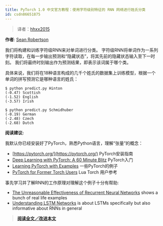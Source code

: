 ```yaml
---
title: PyTorch 1.0 中文官方教程：使用字符级别特征的 RNN 网络进行姓氏分类
id: csdn86651875
---
```


> 译者：[hhxx2015](https://github.com/hhxx2015)

**作者**: [Sean Robertson](https://github.com/spro/practical-pytorch)

我们将构建和训练字符级RNN来对单词进行分类。 字符级RNN将单词作为一系列字符读取，在每一步输出预测和“隐藏状态”，将其先前的隐藏状态输入至下一时刻。 我们将最终时刻输出作为预测结果，即表示该词属于哪个类。

具体来说，我们将在18种语言构成的几千个姓氏的数据集上训练模型，根据一个单词的拼写预测它是哪种语言的姓氏：

```
$ python predict.py Hinton
(-0.47) Scottish
(-1.52) English
(-3.57) Irish

$ python predict.py Schmidhuber
(-0.19) German
(-2.48) Czech
(-2.68) Dutch 
```

**阅读建议:**

我默认你已经安装好了PyTorch，熟悉Python语言，理解“张量”的概念：

*   [https://pytorch.org/](https://pytorch.org/) PyTorch安装指南
*   [Deep Learning with PyTorch: A 60 Minute Blitz](../beginner/deep_learning_60min_blitz.html) PyTorch入门
*   [Learning PyTorch with Examples](../beginner/pytorch_with_examples.html) 一些PyTorch的例子
*   [PyTorch for Former Torch Users](../beginner/former_torchies_tutorial.html) Lua Torch 用户参考

事先学习并了解RNN的工作原理对理解这个例子十分有帮助:

*   [The Unreasonable Effectiveness of Recurrent Neural Networks](https://karpathy.github.io/2015/05/21/rnn-effectiveness/) shows a bunch of real life examples
*   [Understanding LSTM Networks](https://colah.github.io/posts/2015-08-Understanding-LSTMs/) is about LSTMs specifically but also informative about RNNs in general

> [**阅读全文／改进本文**](https://github.com/apachecn/pytorch-doc-zh/blob/master/docs/1.0/char_rnn_classification_tutorial.md)